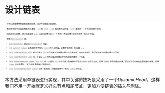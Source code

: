 # 设计链表
![Alt text](image-1.png)

本方法采用单链表进行实现，其中关键的技巧是采用了一个$DynamicHead$，这样我们不用一开始就定义好头节点和尾节点，更加方便链表的插入与删除。